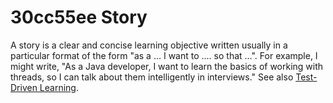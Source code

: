 # 30cc55ee Story

A story is a clear and concise learning objective written usually 
in a particular format of the form "as a ... I want to .... so that ...". For
example, I might write, "As a Java developer, I want to learn the basics of working
with threads, so I can talk about them intelligently in interviews." See also [Test-Driven 
Learning](233864f3_test_driven_learning.md).